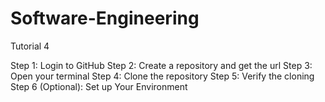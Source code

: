 # Software-Engineering
Tutorial 4

Step 1: Login to GitHub
Step 2: Create a repository and get the url
Step 3: Open your terminal
Step 4: Clone the repository
Step 5: Verify the cloning
Step 6 (Optional): Set up Your Environment
